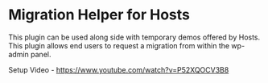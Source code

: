 # Migration Helper for Hosts

This plugin can be used along side with temporary demos offered by Hosts. This plugin allows end users to request a migration from within the wp-admin panel. 

Setup Video - https://www.youtube.com/watch?v=P52XQOCV3B8
